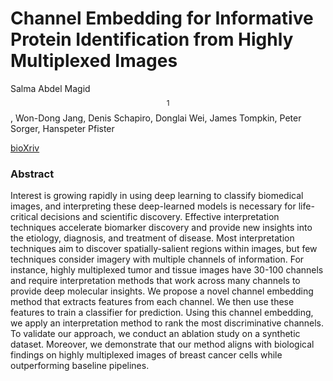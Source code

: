 # Channel Embedding for Informative Protein Identification from Highly Multiplexed Images
Salma Abdel Magid$$^1$$, Won-Dong Jang, Denis Schapiro, Donglai Wei, James Tompkin, Peter Sorger, Hanspeter Pfister

[bioXriv](https://www.biorxiv.org/content/10.1101/2020.03.24.004085v1.article-metrics)
### Abstract

Interest is growing rapidly in using deep learning to classify biomedical images, and interpreting these deep-learned models is necessary for life-critical decisions and scientific discovery. Effective interpretation techniques accelerate biomarker discovery and provide new insights into the etiology, diagnosis, and treatment of disease. Most interpretation techniques aim to discover spatially-salient regions within images, but few techniques consider imagery with multiple channels of information. For instance, highly multiplexed tumor and tissue images have 30-100 channels and require interpretation methods that work across many channels to provide deep molecular insights. We propose a novel channel embedding method that extracts features from each channel. We then use these features to train a classifier for prediction. Using this channel embedding, we apply an interpretation method to rank the most discriminative channels. To validate our approach, we conduct an ablation study on a synthetic dataset. Moreover, we demonstrate that our method aligns with biological findings on highly multiplexed images of breast cancer cells while outperforming baseline pipelines.

